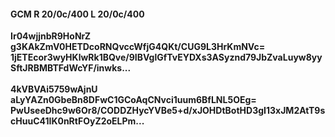 #### GCM R 20/0c/400 L 20/0c/400
**Ir04wjjnbR9HoNrZ**<br/>**g3KAkZmV0HETDcoRNQvccWfjG4QKt/CUG9L3HrKmNVc=**<br/>**1jETEcor3wyHKlwRk1BQve/9IBVglGfTvEYDXs3ASyznd79JbZvaLuyw8yySftJRBMBTFdWcYF/inwks...**<br/><br/>
**4kVBVAi5759wAjnU**<br/>**aLyYAZn0GbeBn8DFwC1GCoAqCNvci1uum6BfLNL5OEg=**<br/>**PwUseeDhc9w6Or8/CODDZHycYVBe5+d/xJOHDtBotHD3gI13xJM2AtT9scHuuC41IK0nRtFOyZ2oELPm...**